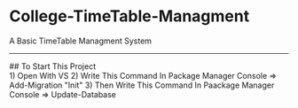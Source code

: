 # College-TimeTable-Managment
A Basic TimeTable Managment System
<hr/>
## To Start This Project
<br>
1) Open With VS
2) Write This Command In Package Manager Console => Add-Migration "Init"
3) Then Write This Command In Paackage Manager Console  => Update-Database
